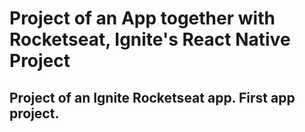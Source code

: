 # Project of an App together with Rocketseat, Ignite's React Native Project

## Project of an Ignite Rocketseat app. First app project.